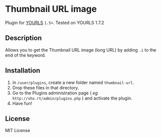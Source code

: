 # Thumbnail URL image

Plugin for [YOURLS](http://yourls.org) `1.5+`. Tested on YOURLS 1.7.2

Description
-----------
Allows you to get the Thumbnail URL image (long URL) by adding `.i` to the end of the keyword.

Installation
------------
1. In `/user/plugins`, create a new folder named `thumbnail-url`.
2. Drop these files in that directory.
4. Go to the Plugins administration page ( *eg* `http://sho.rt/admin/plugins.php` ) and activate the plugin.
5. Have fun!

License
-------
MIT License
